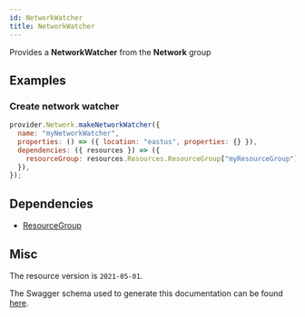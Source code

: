 ```yaml
---
id: NetworkWatcher
title: NetworkWatcher
---
```

Provides a **NetworkWatcher** from the **Network** group
## Examples
### Create network watcher
```js
provider.Network.makeNetworkWatcher({
  name: "myNetworkWatcher",
  properties: () => ({ location: "eastus", properties: {} }),
  dependencies: ({ resources }) => ({
    resourceGroup: resources.Resources.ResourceGroup["myResourceGroup"],
  }),
});

```
## Dependencies
- [ResourceGroup](../Resources/ResourceGroup.md)
## Misc
The resource version is `2021-05-01`.

The Swagger schema used to generate this documentation can be found [here](https://github.com/Azure/azure-rest-api-specs/tree/main/specification/network/resource-manager/Microsoft.Network/stable/2021-05-01/networkWatcher.json).
